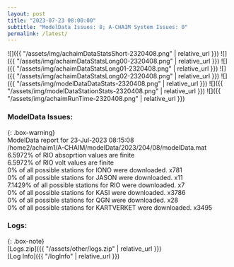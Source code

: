 ```yaml
---
layout: post
title: "2023-07-23 08:00:00"
subtitle: "ModelData Issues: 8; A-CHAIM System Issues: 0"
permalink: /latest/
---
```


![]({{ "/assets/img/achaimDataStatsShort-2320408.png" | relative_url }})
![]({{ "/assets/img/achaimDataStatsLong00-2320408.png" | relative_url }})
![]({{ "/assets/img/achaimDataStatsLong01-2320408.png" | relative_url }})
![]({{ "/assets/img/achaimDataStatsLong02-2320408.png" | relative_url }})
![]({{ "/assets/img/modelDataDataStats-2320408.png" | relative_url }})
![]({{ "/assets/img/modelDataStationStats-2320408.png" | relative_url }})
![]({{ "/assets/img/achaimRunTime-2320408.png" | relative_url }})


### ModelData Issues:  
  
{: .box-warning}  
 ModelData report for 23-Jul-2023 08:15:08   
 /home2/achaim1/A-CHAIM/modelData/2023/204/08/modelData.mat   
 6.5972% of RIO absoprtion values are finite   
 6.5972% of RIO volt values are finite   
 0% of all possible stations for IONO were downloaded. x781   
 0% of all possible stations for JASON were downloaded. x11   
 7.1429% of all possible stations for RIO were downloaded. x7   
 0% of all possible stations for KASI were downloaded. x3786   
 0% of all possible stations for QGN were downloaded. x28   
 0% of all possible stations for KARTVERKET were downloaded. x3495   
  


### Logs:  
  
{: .box-note}  
[Logs.zip]({{ "/assets/other/logs.zip" | relative_url }})  
[Log Info]({{ "/logInfo" | relative_url }})  
